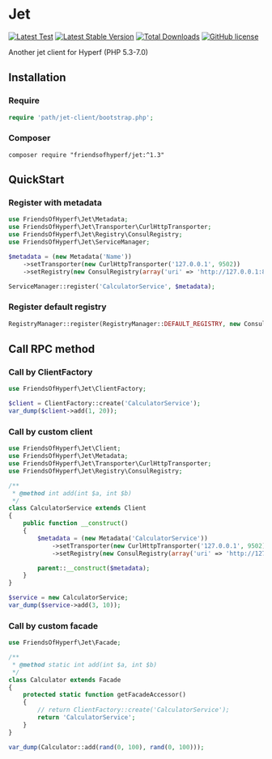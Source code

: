 # Jet

[![Latest Test](https://github.com/friendsofhyperf/jet/workflows/tests-1.x/badge.svg)](https://github.com/friendsofhyperf/jet/actions)
[![Latest Stable Version](https://img.shields.io/packagist/v/friendsofhyperf/jet)](https://packagist.org/packages/friendsofhyperf/jet)
[![Total Downloads](https://img.shields.io/packagist/dt/friendsofhyperf/jet)](https://packagist.org/packages/friendsofhyperf/jet)
[![GitHub license](https://img.shields.io/github/license/friendsofhyperf/jet)](https://github.com/friendsofhyperf/jet)

Another jet client for Hyperf (PHP 5.3-7.0)

## Installation

### Require

```php
require 'path/jet-client/bootstrap.php';
```

### Composer

```shell
composer require "friendsofhyperf/jet:^1.3"
```

## QuickStart

### Register with metadata

```php
use FriendsOfHyperf\Jet\Metadata;
use FriendsOfHyperf\Jet\Transporter\CurlHttpTransporter;
use FriendsOfHyperf\Jet\Registry\ConsulRegistry;
use FriendsOfHyperf\Jet\ServiceManager;

$metadata = (new Metadata('Name'))
    ->setTransporter(new CurlHttpTransporter('127.0.0.1', 9502))
    ->setRegistry(new ConsulRegistry(array('uri' => 'http://127.0.0.1:8500')));

ServiceManager::register('CalculatorService', $metadata);
```

### Register default registry

```php
RegistryManager::register(RegistryManager::DEFAULT_REGISTRY, new ConsulRegistry(array('uri' => 'http://127.0.0.1:8500')));
```

## Call RPC method

### Call by ClientFactory

```php
use FriendsOfHyperf\Jet\ClientFactory;

$client = ClientFactory::create('CalculatorService');
var_dump($client->add(1, 20));
```

### Call by custom client

```php
use FriendsOfHyperf\Jet\Client;
use FriendsOfHyperf\Jet\Metadata;
use FriendsOfHyperf\Jet\Transporter\CurlHttpTransporter;
use FriendsOfHyperf\Jet\Registry\ConsulRegistry;

/**
 * @method int add(int $a, int $b)
 */
class CalculatorService extends Client
{
    public function __construct()
    {
        $metadata = (new Metadata('CalculatorService'))
            ->setTransporter(new CurlHttpTransporter('127.0.0.1', 9502))
            ->setRegistry(new ConsulRegistry(array('uri' => 'http://127.0.0.1:8500')));

        parent::__construct($metadata);
    }
}

$service = new CalculatorService;
var_dump($service->add(3, 10));
```

### Call by custom facade

```php
use FriendsOfHyperf\Jet\Facade;

/**
 * @method static int add(int $a, int $b)
 */
class Calculator extends Facade
{
    protected static function getFacadeAccessor()
    {
        // return ClientFactory::create('CalculatorService');
        return 'CalculatorService';
    }
}

var_dump(Calculator::add(rand(0, 100), rand(0, 100)));
```

